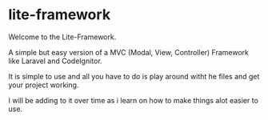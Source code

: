 # lite-framework

Welcome to the Lite-Framework.

A simple but easy version of a MVC (Modal, View, Controller) Framework like Laravel and CodeIgnitor.

It is simple to use and all you have to do is play around witht he files and get your project working.

I will be adding to it over time as i learn on how to make things alot easier to use.
